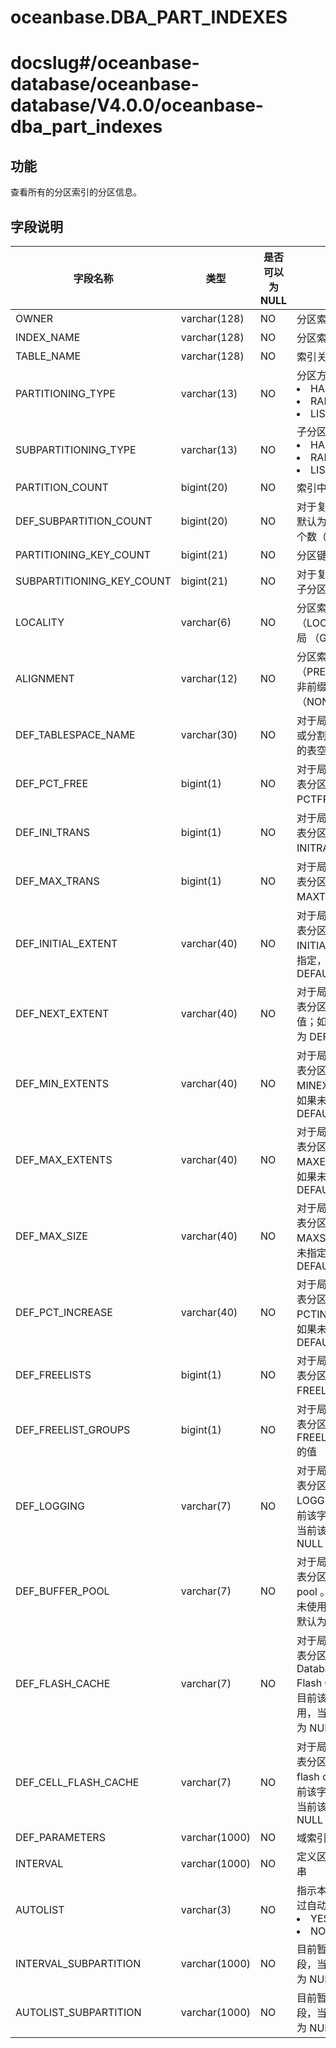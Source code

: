 oceanbase.DBA_PART_INDEXES
===============================================

# docslug#/oceanbase-database/oceanbase-database/V4.0.0/oceanbase-dba_part_indexes

功能
--------------------

查看所有的分区索引的分区信息。

字段说明
----------------------

|           字段名称            |      类型       | 是否可以为 NULL |                                                                                     描述                                                                                     |
|---------------------------|---------------|------------|----------------------------------------------------------------------------------------------------------------------------------------------------------------------------|
| OWNER                     | varchar(128)  | NO         | 分区索引所有者                                                                                                                                                                    |
| INDEX_NAME                | varchar(128)  | NO         | 分区索引的名字                                                                                                                                                                    |
| TABLE_NAME                | varchar(128)  | NO         | 索引关联的表的名字                                                                                                                                                                  |
| PARTITIONING_TYPE         | varchar(13)   | NO         | 分区方式: <li> HASH   <li> RANGE   <li> LIST        |
| SUBPARTITIONING_TYPE      | varchar(13)   | NO         | 子分区的分区方式: <li> HASH   <li> RANGE   <li> LIST    |
| PARTITION_COUNT           | bigint(20)    | NO         | 索引中分区个数                                                                                                                                                                    |
| DEF_SUBPARTITION_COUNT    | bigint(20)    | NO         | 对于复合分区索引，默认为子分区的分区个数（如果指定）                                                                                                                                                 |
| PARTITIONING_KEY_COUNT    | bigint(21)    | NO         | 分区键中列的个数                                                                                                                                                                   |
| SUBPARTITIONING_KEY_COUNT | bigint(21)    | NO         | 对于复合分区索引，子分区分区键个数                                                                                                                                                          |
| LOCALITY                  | varchar(6)    | NO         | 分区索引是局部（LOCAL） 还是全局 （GLOBAL）                                                                                                                                               |
| ALIGNMENT                 | varchar(12)   | NO         | 分区索引是前缀（PREFIXED）还是非前缀 （NON_PREFIXED）                                                                                                                                      |
| DEF_TABLESPACE_NAME       | varchar(30)   | NO         | 对于局部索引, 添加或分割表分区时默认的表空间                                                                                                                                                    |
| DEF_PCT_FREE              | bigint(1)     | NO         | 对于局部索引， 添加表分区时默认 PCTFREE 值                                                                                                                                                 |
| DEF_INI_TRANS             | bigint(1)     | NO         | 对于局部索引，添加表分区时默认 INITRANS 值                                                                                                                                                 |
| DEF_MAX_TRANS             | bigint(1)     | NO         | 对于局部索引，添加表分区时默认 MAXTRANS 的值                                                                                                                                                |
| DEF_INITIAL_EXTENT        | varchar(40)   | NO         | 对于局部索引，添加表分区时默认 INITIAL 值。如果未指定，值为 DEFAULT                                                                                                                                 |
| DEF_NEXT_EXTENT           | varchar(40)   | NO         | 对于局部索引，添加表分区时默认 NEXT 值；如果未指定，值为 DEFAULT                                                                                                                                    |
| DEF_MIN_EXTENTS           | varchar(40)   | NO         | 对于局部索引，添加表分区时默认 MINEXTENTS 值。如果未指定，值为 DEFAULT                                                                                                                              |
| DEF_MAX_EXTENTS           | varchar(40)   | NO         | 对于局部索引，添加表分区时默认 MAXEXTENTS 值。如果未指定，值为 DEFAULT                                                                                                                              |
| DEF_MAX_SIZE              | varchar(40)   | NO         | 对于局部索引，添加表分区时默认 MAXSIZE 值；如果未指定，值为 DEFAULT                                                                                                                                 |
| DEF_PCT_INCREASE          | varchar(40)   | NO         | 对于局部索引，添加表分区时默认 PCTINCREASE 值；如果未指定，值为 DEFAULT                                                                                                                             |
| DEF_FREELISTS             | bigint(1)     | NO         | 对于局部索引，添加表分区时默认 FREELISTS 的值                                                                                                                                               |
| DEF_FREELIST_GROUPS       | bigint(1)     | NO         | 对于局部索引，添加表分区时默认 FREELIST GROUPS 的值                                                                                                                                         |
| DEF_LOGGING               | varchar(7)    | NO         | 对于局部索引，添加表分区时默认 LOGGING 参数。目前该字段暂未使用，当前该字段默认为 NULL                                                                                                                         |
| DEF_BUFFER_POOL           | varchar(7)    | NO         | 对于局部索引，添加表分区时默认 buffer pool 。目前该字段暂未使用，当前该字段默认为 NULL                                                                                                                       |
| DEF_FLASH_CACHE           | varchar(7)    | NO         | 对于局部索引，添加表分区时默认 Database Smart Flash Cache hint。目前该字段暂未使用，当前该字段默认为 NULL                                                                                                    |
| DEF_CELL_FLASH_CACHE      | varchar(7)    | NO         | 对于局部索引, 添加表分区时默认 cell flash cache hint。目前该字段暂未使用，当前该字段默认为 NULL                                                                                                             |
| DEF_PARAMETERS            | varchar(1000) | NO         | 域索引的默认参数串                                                                                                                                                                  |
| INTERVAL                  | varchar(1000) | NO         | 定义区间划分的字符串                                                                                                                                                                 |
| AUTOLIST                  | varchar(3)    | NO         | 指示本地索引是否通过自动列表分区：<li>YES<li>NO                                                                                                                                                                  |
| INTERVAL_SUBPARTITION     | varchar(1000) | NO         | 目前暂不支持该字段，当前该字段默认为 NULL                                                                                                                                                                           |
| AUTOLIST_SUBPARTITION     | varchar(1000) | NO         | 目前暂不支持该字段，当前该字段默认为 NULL                                                                                                                                                                           |
